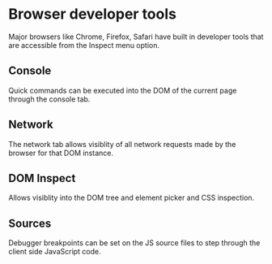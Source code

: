 # Browser developer tools

Major browsers like Chrome, Firefox, Safari have built in developer tools that are accessible from the Inspect menu option.

## Console

Quick commands can be executed into the DOM of the current page through the console tab.

## Network

The network tab allows visiblity of all network requests made by the browser for that DOM instance.

## DOM Inspect

Allows visiblity into the DOM tree and element picker and CSS inspection.

## Sources

Debugger breakpoints can be set on the JS source files to step through the client side JavaScript code.
